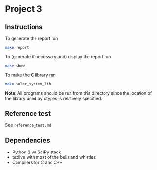 # Project 3


## Instructions
To generate the report run
``` sh
make report
```

To (generate if necessary and) display the report run
``` sh
make show
```

To make the C library run
``` sh
make solar_system_lib
```


__Note__: All programs should be run from this directory since the location of the library used by ctypes is relatively specified.

## Reference test
See `reference_test.md`

## Dependencies
* Python 2 w/ SciPy stack
* texlive with most of the bells and whistles
* Compilers for C and C++
